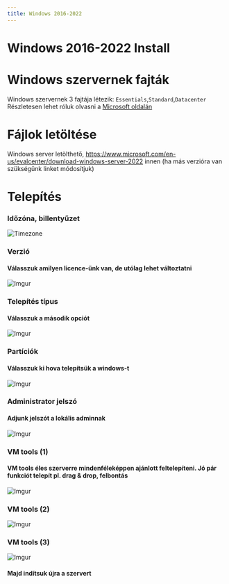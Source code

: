 ```yaml
---
title: Windows 2016-2022
---
```


# Windows 2016-2022 Install

# Windows szervernek fajták
Windows szervernek 3 fajtája létezik: `Essentials`,`Standard`,`Datacenter`
Részletesen lehet róluk olvasni a [Microsoft oldalán](https://www.microsoft.com/hu-hu/windows-server/pricing "Microsoft oldalán")

# Fájlok letöltése
Windows server letölthető, https://www.microsoft.com/en-us/evalcenter/download-windows-server-2022 innen (ha más verzióra van szükségünk linket módosítjuk)

# Telepítés

### Időzóna, billentyűzet
![Timezone](https://i.imgur.com/5Jitey9.png)

### Verzió
#### Válasszuk amilyen licence-ünk van, de utólag lehet változtatni
![Imgur](https://i.imgur.com/HFpTnKv.png)

### Telepítés típus
#### Válasszuk a második opciót
![Imgur](https://i.imgur.com/UpIGdv8.png)

### Partíciók
#### Válasszuk ki hova telepítsük a windows-t
![Imgur](https://i.imgur.com/Ff698lv.png)

### Administrator jelszó
#### Adjunk jelszót a lokális adminnak
![Imgur](https://i.imgur.com/8O3ypbX.png)

### VM tools (1)
#### VM tools éles szerverre mindenféleképpen ajánlott feltelepíteni. Jó pár funkciót telepít pl. drag & drop, felbontás
![Imgur](https://i.imgur.com/RyKSskW.png)

### VM tools (2)
![Imgur](https://i.imgur.com/YMPvd46.png)

### VM tools (3)
![Imgur](https://i.imgur.com/BSDSl0v.png)

#### Majd indítsuk újra a szervert  